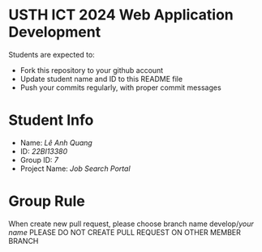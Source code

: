 USTH ICT 2024 Web Application Development
=====================================================

Students are expected to:

* Fork this repository to your github account
* Update student name and ID to this README file
* Push your commits regularly, with proper commit messages

Student Info
=======================

* Name: *Lê Anh Quang*
* ID: *22BI13380*
* Group ID: *7*
* Project Name: *Job Search Portal*

Group Rule
=======================
When create new pull request, please choose branch name develop/*your name*
PLEASE DO NOT CREATE PULL REQUEST ON OTHER MEMBER BRANCH